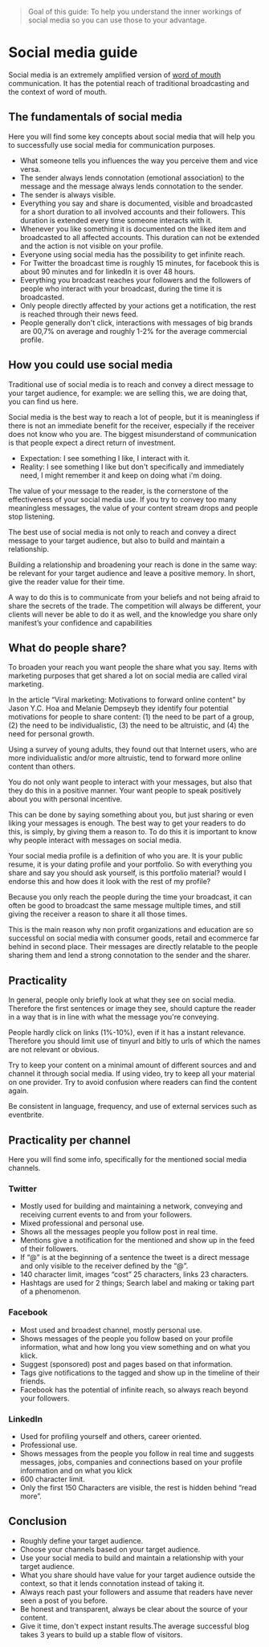 > Goal of this guide: To help you understand the inner workings of social media so you can use those to your advantage.

# Social media guide

Social media is an extremely amplified version of  [word of mouth](https://github.com/newatoms/guides/tree/ready/understand-conten-marketing/readme.md#word-of-mouth) communication.
It has the potential reach of traditional broadcasting and the context of word of mouth.

## The fundamentals of social media

Here you will find some key concepts about social media that will help you to successfully use social media for communication purposes.

* What someone tells you influences the way you perceive them and vice versa.
* The sender always lends connotation (emotional association) to the message and the message always lends connotation to the sender.
* The sender is always visible.
* Everything you say and share is documented, visible and broadcasted for a short duration to all involved accounts and their followers. This duration is extended every time someone interacts with it.
* Whenever you like something it is documented on the liked item and broadcasted to all affected accounts. This duration can not be extended and the action is not visible on your profile.
* Everyone using social media has the possibility to get infinite reach.
* For Twitter the broadcast time is roughly 15 minutes, for facebook this is about 90 minutes and for linkedIn it is over 48 hours.
* Everything you broadcast reaches your followers and the followers of people who interact with your broadcast, during the time it is broadcasted.
* Only people directly affected by your actions get a notification, the rest is reached through their news feed.
* People generally don't click, interactions with messages of big brands are 00,7% on average and roughly 1-2% for the average commercial profile.

## How you could use social media

Traditional use of social media is to reach and convey a direct message to your target audience, for example: we are selling this, we are doing that, you can find us here.

Social media is the best way to reach a lot of people, but it is meaningless if there is not an immediate benefit for the receiver, especially if the receiver does not know who you are. The biggest misunderstand of communication is that people expect a direct return of investment.

* Expectation: I see something I like, I interact with it.
* Reality: I see something I like but don't specifically and immediately need, I might remember it and keep on doing what i'm doing.

The value of your message to the reader, is the cornerstone of the effectiveness of your social media use. If you try to convey too many meaningless messages, the value of your content stream drops and people stop listening.

The best use of social media is not only to reach and convey a direct message to your target audience, but also to build and maintain a relationship.

Building a relationship and broadening your reach is done in the same way: be relevant for your target audience and leave a positive memory. In short, give the reader value for their time.

A way to do this is to communicate from your beliefs and not being afraid to share the secrets of the trade. The competition will always be different, your clients will never be able to do it as well, and the knowledge you share only manifest’s your confidence and capabilities

## What do people share?

To broaden your reach you want people the share what you say. Items with marketing purposes that get shared a lot on social media are called viral marketing.

In the article “Viral marketing: Motivations to forward online content” by Jason Y.C. Hoa and Melanie Dempseyb they identify four potential motivations for people to share content: (1) the need to be part of a group, (2) the need to be individualistic, (3) the need to be altruistic, and (4) the need for personal growth.

Using a survey of young adults, they found out that Internet users, who are more individualistic and/or more altruistic, tend to forward more online content than others.

You do not only want people to interact with your messages, but also that they do this in a positive manner. Your want people to speak positively about you with personal incentive.

This can be done by saying something about you, but just sharing or even liking your messages is enough. The best way to get your readers to do this, is simply, by giving them a reason to.
To do this it is important to know why people interact with messages on social media.

Your social media profile is a definition of who you are. It is your public resume, it is your dating profile and your portfolio. So with everything you share and say you should ask yourself, is this portfolio material? would I endorse this and how does it look with the rest of my profile?

Because you only reach the people during the time your broadcast, it can often be good to broadcast the same message multiple times, and still giving the receiver a reason to share it all those times.

This is the main reason why non profit organizations and education are so successful on social media with consumer goods, retail and ecommerce far behind in second place. Their messages are directly relatable to the people sharing them and lend a strong connotation to the sender and the sharer.

## Practicality

In general, people only briefly look at what they see on social media. Therefore the first sentences or image they see, should capture the reader in a way that is in line with what the message you're conveying.

People hardly click on links (1%-10%), even if it has a instant relevance.  Therefore you should limit use of tinyurl and bitly to urls of which the names are not relevant or obvious.

Try to keep your content on a minimal amount of different sources and and channel it through social media. If using video, try to keep all your material on one provider. Try to avoid confusion where readers can find the content again.

Be consistent in language, frequency, and use of external services such as eventbrite.

## Practicality per channel
Here you will find some info, specifically for the mentioned social media channels.

### Twitter

* Mostly used for building and maintaining a network, conveying and receiving current events to and from your followers.
* Mixed professional and personal use.
* Shows all the messages people you follow post in real time.
* Mentions give a notification for the mentioned and show up in the feed of their followers.
* If “@” is at the beginning of a sentence the tweet is a direct message and only visible to the receiver defined by the “@”.
* 140 character limit, images “cost” 25 characters, links 23 characters.
* Hashtags are used for 2 things; Search label and making or taking part of a phenomenon.

### Facebook

* Most used and broadest channel, mostly personal use.
* Shows messages of the people you follow based on your profile information, what and how long you view something and on what you klick.
* Suggest (sponsored) post and pages based on that information.
* Tags give notifications to the tagged and show up in the timeline of their friends.
* Facebook has the potential of infinite reach, so always reach beyond your followers.

### LinkedIn

* Used for profiling yourself and others, career oriented.
* Professional use.
* Shows messages from the people you follow in real time and suggests messages, jobs, companies and connections based on your profile information and on what you klick
* 600 character limit.
* Only the first 150 Characters are visible, the rest is hidden behind “read more”.

## Conclusion
* Roughly define your target audience.
* Choose your channels based on your target audience.
* Use your social media to build and maintain a relationship with your target audience.
* What you share should have value for your target audience outside the context, so that it lends connotation instead of taking it.
* Always reach past your followers and assume that  readers have never seen a post of you before.
* Be honest and transparent, always be clear about the source of your content.
* Give it time, don't expect instant results.The average successful blog takes 3 years to build up a stable flow of visitors.
